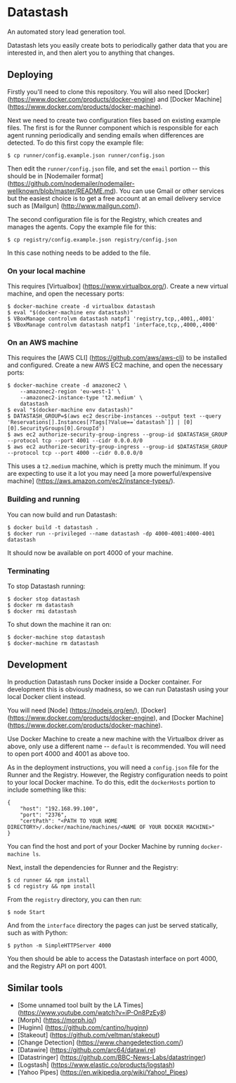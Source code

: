 Datastash
=========

An automated story lead generation tool.

Datastash lets you easily create bots to periodically gather data that you are interested in, and then alert you to anything that changes.


Deploying
---------

Firstly you'll need to clone this repository. You will also need [Docker] (https://www.docker.com/products/docker-engine) and [Docker Machine] (https://www.docker.com/products/docker-machine).

Next we need to create two configuration files based on existing example files. The first is for the Runner component which is responsible for each agent running periodically and sending emails when differences are detected. To do this first copy the example file:

    $ cp runner/config.example.json runner/config.json

Then edit the `runner/config.json` file, and set the `email` portion -- this should be in [Nodemailer format] (https://github.com/nodemailer/nodemailer-wellknown/blob/master/README.md). You can use Gmail or other services but the easiest choice is to get a free account at an email delivery service such as [Mailgun] (http://www.mailgun.com/).

The second configuration file is for the Registry, which creates and manages the agents. Copy the example file for this:

    $ cp registry/config.example.json registry/config.json

In this case nothing needs to be added to the file.

### On your local machine

This requires [Virtualbox] (https://www.virtualbox.org/). Create a new virtual machine, and open the necessary ports:

    $ docker-machine create -d virtualbox datastash
    $ eval "$(docker-machine env datastash)"
    $ VBoxManage controlvm datastash natpf1 'registry,tcp,,4001,,4001'
    $ VBoxManage controlvm datastash natpf1 'interface,tcp,,4000,,4000'

### On an AWS machine

This requires the [AWS CLI] (https://github.com/aws/aws-cli) to be installed and configured. Create a new AWS EC2 machine, and open the necessary ports:

    $ docker-machine create -d amazonec2 \
        --amazonec2-region 'eu-west-1' \
        --amazonec2-instance-type 't2.medium' \
        datastash
    $ eval "$(docker-machine env datastash)"
    $ DATASTASH_GROUP=$(aws ec2 describe-instances --output text --query 'Reservations[].Instances[?Tags[?Value==`datastash`]] | [0][0].SecurityGroups[0].GroupId')
    $ aws ec2 authorize-security-group-ingress --group-id $DATASTASH_GROUP --protocol tcp --port 4001 --cidr 0.0.0.0/0
    $ aws ec2 authorize-security-group-ingress --group-id $DATASTASH_GROUP --protocol tcp --port 4000 --cidr 0.0.0.0/0

This uses a `t2.medium` machine, which is pretty much the minimum. If you are expecting to use it a lot you may need [a more powerful/expensive machine] (https://aws.amazon.com/ec2/instance-types/).

### Building and running

You can now build and run Datastash:

    $ docker build -t datastash .
    $ docker run --privileged --name datastash -dp 4000-4001:4000-4001 datastash

It should now be available on port 4000 of your machine.

### Terminating

To stop Datastash running:

    $ docker stop datastash
    $ docker rm datastash
    $ docker rmi datastash

To shut down the machine it ran on:

    $ docker-machine stop datastash
    $ docker-machine rm datastash


Development
-----------

In production Datastash runs Docker inside a Docker container. For development this is obviously madness, so we can run Datastash using your local Docker client instead.

You will need [Node] (https://nodejs.org/en/), [Docker] (https://www.docker.com/products/docker-engine), and [Docker Machine] (https://www.docker.com/products/docker-machine).

Use Docker Machine to create a new machine with the Virtualbox driver as above, only use a different name -- `default` is recommended. You will need to open port 4000 and 4001 as above too.

As in the deployment instructions, you will need a `config.json` file for the Runner and the Registry. However, the Registry configuration needs to point to your local Docker machine. To do this, edit the `dockerHosts` portion to include something like this:

    {
        "host": "192.168.99.100",
        "port": "2376",
        "certPath": "<PATH TO YOUR HOME DIRECTORY>/.docker/machine/machines/<NAME OF YOUR DOCKER MACHINE>"
    }

You can find the host and port of your Docker Machine by running `docker-machine ls`.

Next, install the dependencies for Runner and the Registry:

    $ cd runner && npm install
    $ cd registry && npm install

From the `registry` directory, you can then run:

    $ node Start

And from the `interface` directory the pages can just be served statically, such as with Python:

    $ python -m SimpleHTTPServer 4000

You then should be able to access the Datastash interface on port 4000, and the Registry API on port 4001.


Similar tools
-------------

* [Some unnamed tool built by the LA Times] (https://www.youtube.com/watch?v=iP-On8PzEy8)
* [Morph] (https://morph.io/)
* [Huginn] (https://github.com/cantino/huginn)
* [Stakeout] (https://github.com/veltman/stakeout)
* [Change Detection] (https://www.changedetection.com/)
* [Datawire] (https://github.com/arc64/datawi.re)
* [Datastringer] (https://github.com/BBC-News-Labs/datastringer)
* [Logstash] (https://www.elastic.co/products/logstash)
* [Yahoo Pipes] (https://en.wikipedia.org/wiki/Yahoo!_Pipes)
